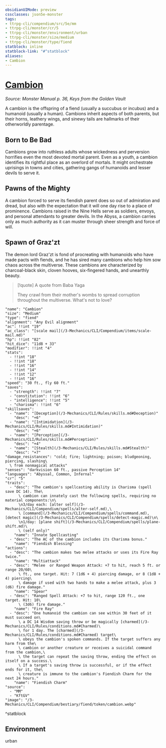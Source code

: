 ```yaml
---
obsidianUIMode: preview
cssclasses: json5e-monster
tags:
- ttrpg-cli/compendium/src/5e/mm
- ttrpg-cli/monster/cr/5
- ttrpg-cli/monster/environment/urban
- ttrpg-cli/monster/size/medium
- ttrpg-cli/monster/type/fiend
statblock: inline
statblock-link: "#^statblock"
aliases:
- Cambion
---
```

# [Cambion](3-Mechanics\CLI\Compendium\bestiary\fiend/cambion.md)
*Source: Monster Manual p. 36, Keys from the Golden Vault*  

A cambion is the offspring of a fiend (usually a succubus or incubus) and a humanoid (usually a human). Cambions inherit aspects of both parents, but their horns, leathery wings, and sinewy tails are hallmarks of their otherworldly parentage.

## Born to Be Bad

Cambions grow into ruthless adults whose wickedness and perversion horrifies even the most devoted mortal parent. Even as a youth, a cambion identifies its rightful place as an overlord of mortals. It might orchestrate uprisings in towns and cities, gathering gangs of humanoids and lesser devils to serve it.

## Pawns of the Mighty

A cambion forced to serve its fiendish parent does so out of admiration and dread, but also with the expectation that it will one day rise to a place of prominence. Cambions raised in the Nine Hells serve as soldiers, envoys, and personal attendants to greater devils. In the Abyss, a cambion carries only as much authority as it can muster through sheer strength and force of will.

## Spawn of Graz'zt

The demon lord Graz'zt is fond of procreating with humanoids who have made pacts with fiends, and he has sired many cambions who help him sow chaos across the multiverse. These cambions are characterized by charcoal-black skin, cloven hooves, six-fingered hands, and unearthly beauty.

> [!quote] A quote from Baba Yaga  
> 
> They crawl from their mother's wombs to spread corruption throughout the multiverse. What's not to love?


```statblock
"name": "Cambion"
"size": "Medium"
"type": "fiend"
"alignment": "Any Evil alignment"
"ac": !!int "19"
"ac_class": "[scale mail](/3-Mechanics/CLI/Compendium/items/scale-mail.md)"
"hp": !!int "82"
"hit_dice": "11d8 + 33"
"modifier": !!int "4"
"stats":
  - !!int "18"
  - !!int "18"
  - !!int "16"
  - !!int "14"
  - !!int "12"
  - !!int "16"
"speed": "30 ft., fly 60 ft."
"saves":
  - "strength": !!int "7"
  - "constitution": !!int "6"
  - "intelligence": !!int "5"
  - "charisma": !!int "6"
"skillsaves":
  - "name": "[Deception](/3-Mechanics/CLI/Rules/skills.md#Deception)"
    "desc": "+6"
  - "name": "[Intimidation](/3-Mechanics/CLI/Rules/skills.md#Intimidation)"
    "desc": "+6"
  - "name": "[Perception](/3-Mechanics/CLI/Rules/skills.md#Perception)"
    "desc": "+4"
  - "name": "[Stealth](/3-Mechanics/CLI/Rules/skills.md#Stealth)"
    "desc": "+7"
"damage_resistances": "cold; fire; lightning; poison; bludgeoning, piercing, slashing\
  \ from nonmagical attacks"
"senses": "darkvision 60 ft., passive Perception 14"
"languages": "Abyssal, Common, Infernal"
"cr": "5"
"traits":
  - "desc": "The cambion's spellcasting ability is Charisma (spell save DC 14). The\
      \ cambion can innately cast the following spells, requiring no material components:\n\
      \n3/day each: [alter self](/3-Mechanics/CLI/Compendium/spells/alter-self.md),\
      \ [command](/3-Mechanics/CLI/Compendium/spells/command.md), [detect magic](/3-Mechanics/CLI/Compendium/spells/detect-magic.md)\n\
      \n1/day: [plane shift](/3-Mechanics/CLI/Compendium/spells/plane-shift.md)\
      \ (self only)"
    "name": "Innate Spellcasting"
  - "desc": "The AC of the cambion includes its Charisma bonus."
    "name": "Fiendish Blessing"
"actions":
  - "desc": "The cambion makes two melee attacks or uses its Fire Ray twice."
    "name": "Multiattack"
  - "desc": "Melee  or Ranged Weapon Attack: +7 to hit, reach 5 ft. or range 20/60\
      \ ft., one target. Hit: 7 (1d6 + 4) piercing damage, or 8 (1d8 + 4) piercing\
      \ damage if used with two hands to make a melee attack, plus 3 (d6) fire damage."
    "name": "Spear"
  - "desc": "Ranged Spell Attack: +7 to hit, range 120 ft., one target. Hit: 10\
      \ (3d6) fire damage."
    "name": "Fire Ray"
  - "desc": "One humanoid the cambion can see within 30 feet of it must succeed on\
      \ a DC 14 Wisdom saving throw or be magically [charmed](/3-Mechanics/CLI/Rules/conditions.md#Charmed)\
      \ for 1 day. The [charmed](/3-Mechanics/CLI/Rules/conditions.md#Charmed) target\
      \ obeys the cambion's spoken commands. If the target suffers any harm from the\
      \ cambion or another creature or receives a suicidal command from the cambion,\
      \ the target can repeat the saving throw, ending the effect on itself on a success.\
      \ If a target's saving throw is successful, or if the effect ends for it, the\
      \ creature is immune to the cambion's Fiendish Charm for the next 24 hours."
    "name": "Fiendish Charm"
"source":
  - "MM"
  - "KftGV"
"image": "/3-Mechanics/CLI/Compendium/bestiary/fiend/token/cambion.webp"
```
^statblock

## Environment

urban